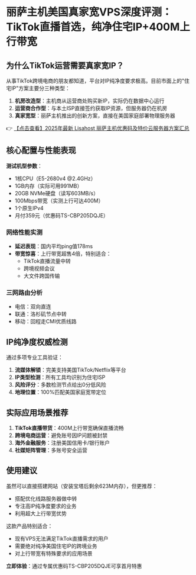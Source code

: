 # 丽萨主机美国真家宽VPS深度评测：TikTok直播首选，纯净住宅IP+400M上行带宽

## 为什么TikTok运营需要真家宽IP？

从事TikTok跨境电商的朋友都知道，平台对IP纯净度要求极高。目前市面上的"住宅IP"方案主要分三种类型：

1. **机房改造型**：主机商从运营商处购买新IP，实际仍在数据中心运行
2. **运营商合作型**：与本土ISP直接签约获取IP资源，但服务器仍在机房
3. **真家宽型**：丽萨主机推出的创新方案，直接在美国家庭部署物理服务器

👉 [【点击查看】2025年最新 Lisahost 丽萨主机优惠码及特价云服务器方案汇总](https://bit.ly/lisazhuji)

## 核心配置与性能表现

**测试机型参数**：
- 1核CPU（E5-2680v4 @2.4GHz）
- 1GB内存（实际可用991MB）
- 20GB NVMe硬盘（读写603MB/s）
- 100Mbps带宽（实测上行可达400M）
- 1个原生IPv4
- 月付359元（优惠码TS-CBP205DQJE）

### 网络性能实测
- **延迟表现**：国内平均ping值178ms
- **带宽惊喜**：上行带宽超售4倍，特别适合：
  - TikTok直播流量中转
  - 跨境视频会议
  - 大文件跨国传输

### 三网路由分析
- 电信：双向直连
- 联通：洛杉矶节点中转
- 移动：回程走CMI优质线路

## IP纯净度权威检测

通过多项专业工具验证：
1. **流媒体解锁**：完美支持美国TikTok/Netflix等平台
2. **IP类型检测**：所有工具均识别为住宅ISP
3. **风险评分**：多数检测节点给出0分低风险
4. **地理位置**：100%匹配美国家庭宽带定位

## 实际应用场景推荐

1. **TikTok直播带货**：400M上行带宽确保直播流畅
2. **跨境电商运营**：避免账号因IP问题被封禁
3. **海外金融服务**：注册美国信用卡/银行账户
4. **社媒矩阵管理**：多账号安全运营

## 使用建议

虽然可以直接搭建网站（安装宝塔后剩余623M内存），但更推荐：
- 搭配优化线路服务器做中转
- 专注高IP纯净度要求的业务
- 利用超大上行带宽优势

这款产品特别适合：
- 现有VPS无法满足TikTok直播需求的用户
- 需要绝对纯净美国住宅IP的跨境业务
- 对上行带宽有特殊要求的应用场景

**立即体验**：通过专属优惠码TS-CBP205DQJE可享首月特惠